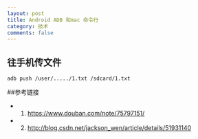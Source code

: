 ```yaml
---
layout: post
title: Android ADB 和mac 命令行
category: 技术
comments: false
---
```


##  往手机传文件

```
adb push /user/...../1.txt /sdcard/1.txt

```

##参考链接

* 1. <https://www.douban.com/note/75797151/>
* 2. <http://blog.csdn.net/jackson_wen/article/details/51931140>
  